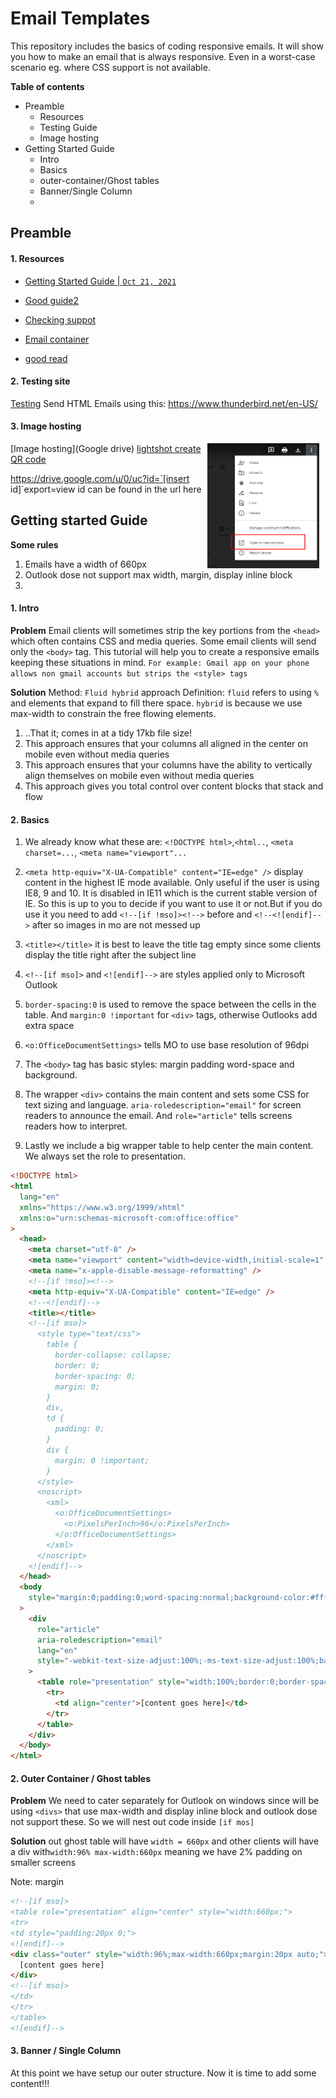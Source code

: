 # Email Templates

This repository includes the basics of coding responsive emails. It will show you how to make an email that is always responsive. Even in a worst-case scenario eg. where CSS support is not available.

**Table of contents**

- Preamble
  - Resources
  - Testing Guide
  - Image hosting
- Getting Started Guide
  - Intro
  - Basics
  - outer-container/Ghost tables
  - Banner/Single Column
  -

## Preamble

#### 1. Resources

- [Getting Started Guide | `Oct 21, 2021`](https://webdesign.tutsplus.com/tutorials/creating-a-future-proof-responsive-email-without-media-queries--cms-23919)

- [Good guide2](https://www.goodemailcode.com/email-code/template.html)

- [Checking suppot](https://www.caniemail.com/features/)

- [Email container](https://www.emailonacid.com/blog/article/email-development/which-code-should-i-include-in-every-email/)

- [good read](https://www.emailonacid.com/blog/article/email-development/email-development-best-practices-2/)

#### 2. Testing site

[Testing](https://www.putsmail.com/tests/new)
Send HTML Emails using this: https://www.thunderbird.net/en-US/

#### 3. Image hosting

<img src="./img/gDriveId.png"
     alt="gDriveId"
     style="float: right; margin-right: 10px; height:200px" />

[Image hosting](Google drive)
[lightshot create QR code](https://www.lightshot.org/en/create-qr-code)

https://drive.google.com/u/0/uc?id=`[insert id]`export=view
id can be found in the url here

## Getting started Guide

**Some rules**

1. Emails have a width of 660px
2. Outlook dose not support max width, margin, display inline block
3.

#### 1. Intro

**Problem**
Email clients will sometimes strip the key portions from the `<head>` which often contains CSS and media queries. Some email clients will send only the `<body>` tag. This tutorial will help you to create a responsive emails keeping these situations in mind.
`For example: Gmail app on your phone allows non gmail accounts but strips the <style> tags`

**Solution**
Method: `Fluid hybrid` approach
Definition: `fluid` refers to using `%` and elements that expand to fill there space. `hybrid` is because we use max-width to constrain the free flowing elements.

1.  ..That it; comes in at a tidy 17kb file size!
2.  This approach ensures that your columns all aligned in the center on mobile even without media queries
3.  This approach ensures that your columns have the ability to vertically align themselves on mobile even without media queries
4.  This approach gives you total control over content blocks that stack and flow

#### 2. Basics

1. We already know what these are: `<!DOCTYPE html>`,`<html..`, `<meta charset=...`, `<meta name="viewport"...`

2. `<meta http-equiv="X-UA-Compatible" content="IE=edge" />` display content in the highest IE mode available. Only useful if the user is using IE8, 9 and 10. It is disabled in IE11 which is the current stable version of IE. So this is up to you to decide if you want to use it or not.But if you do use it you need to add `<!--[if !mso]><!-->` before and `<!--<![endif]-->` after so images in mo are not messed up

3. `<title></title>` it is best to leave the title tag empty since some clients display the title right after the subject line

4. `<!--[if mso]>` and `<![endif]-->` are styles applied only to Microsoft Outlook

5. `border-spacing:0` is used to remove the space between the cells in the table. And `margin:0 !important` for `<div>` tags, otherwise Outlooks add extra space

6. `<o:OfficeDocumentSettings>` tells MO to use base resolution of 96dpi

7. The `<body>` tag has basic styles: margin padding word-space and background.

8. The wrapper `<div>` contains the main content and sets some CSS for text sizing and language. `aria-roledescription="email"` for screen readers to announce the email. And `role="article"` tells screens readers how to interpret.

9. Lastly we include a big wrapper table to help center the main content. We always set the role to presentation.

```html
<!DOCTYPE html>
<html
  lang="en"
  xmlns="https://www.w3.org/1999/xhtml"
  xmlns:o="urn:schemas-microsoft-com:office:office"
>
  <head>
    <meta charset="utf-8" />
    <meta name="viewport" content="width=device-width,initial-scale=1" />
    <meta name="x-apple-disable-message-reformatting" />
    <!--[if !mso]><!-->
    <meta http-equiv="X-UA-Compatible" content="IE=edge" />
    <!--<![endif]-->
    <title></title>
    <!--[if mso]>
      <style type="text/css">
        table {
          border-collapse: collapse;
          border: 0;
          border-spacing: 0;
          margin: 0;
        }
        div,
        td {
          padding: 0;
        }
        div {
          margin: 0 !important;
        }
      </style>
      <noscript>
        <xml>
          <o:OfficeDocumentSettings>
            <o:PixelsPerInch>96</o:PixelsPerInch>
          </o:OfficeDocumentSettings>
        </xml>
      </noscript>
    <![endif]-->
  </head>
  <body
    style="margin:0;padding:0;word-spacing:normal;background-color:#ffffff;"
  >
    <div
      role="article"
      aria-roledescription="email"
      lang="en"
      style="-webkit-text-size-adjust:100%;-ms-text-size-adjust:100%;background-color:#ffffff;"
    >
      <table role="presentation" style="width:100%;border:0;border-spacing:0;">
        <tr>
          <td align="center">[content goes here]</td>
        </tr>
      </table>
    </div>
  </body>
</html>
```

#### 2. Outer Container / Ghost tables

**Problem**
We need to cater separately for Outlook on windows
since will be using `<divs>` that use max-width and display inline block and outlook dose not support these. So we will nest out code inside `[if mos]`

**Solution**
out ghost table will have `width = 660px` and other clients will have a div with`width:96% max-width:660px` meaning we have 2% padding on smaller screens

Note: margin

```html
<!--[if mso]>
<table role="presentation" align="center" style="width:660px;">
<tr>
<td style="padding:20px 0;">
<![endif]-->
<div class="outer" style="width:96%;max-width:660px;margin:20px auto;">
  [content goes here]
</div>
<!--[if mso]>
</td>
</tr>
</table>
<![endif]-->
```

#### 3. Banner / Single Column

At this point we have setup our outer structure.
Now it is time to add some content!!!

